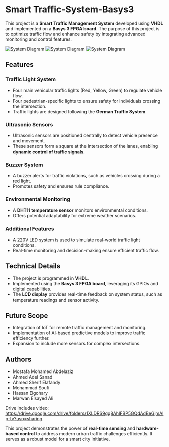 # Smart Traffic-System-Basys3
This project is a **Smart Traffic Management System** developed using **VHDL** and implemented on a **Basys 3 FPGA board**. The purpose of this project is to optimize traffic flow and enhance safety by integrating advanced monitoring and control features. 

![System Diagram](![image](https://github.com/user-attachments/assets/6518a0fb-c4a2-4955-a72f-e0f83b5f7912))
![System Diagram](![image](https://github.com/user-attachments/assets/be730d00-fa47-43d1-a8b1-bcf59a918199))
![System Diagram](![image](https://github.com/user-attachments/assets/060d7ad9-bf1c-47c7-8e5b-c1177070f244))
## Features

### Traffic Light System
- Four main vehicular traffic lights (Red, Yellow, Green) to regulate vehicle flow.
- Four pedestrian-specific lights to ensure safety for individuals crossing the intersection.
- Traffic lights are designed following the **German Traffic System**.

### Ultrasonic Sensors
- Ultrasonic sensors are positioned centrally to detect vehicle presence and movement.
- These sensors form a square at the intersection of the lanes, enabling **dynamic control of traffic signals**.

### Buzzer System
- A buzzer alerts for traffic violations, such as vehicles crossing during a red light.
- Promotes safety and ensures rule compliance.

### Environmental Monitoring
- A **DHT11 temperature sensor** monitors environmental conditions.
- Offers potential adaptability for extreme weather scenarios.

### Additional Features
- A 220V LED system is used to simulate real-world traffic light conditions.
- Real-time monitoring and decision-making ensure efficient traffic flow.

## Technical Details

- The project is programmed in **VHDL**.
- Implemented using the **Basys 3 FPGA board**, leveraging its GPIOs and digital capabilities.
- The **LCD display** provides real-time feedback on system status, such as temperature readings and sensor activity.

## Future Scope
- Integration of IoT for remote traffic management and monitoring.
- Implementation of AI-based predictive models to improve traffic efficiency further.
- Expansion to include more sensors for complex intersections.

## Authors
- Mostafa Mohamed Abdelaziz 
- Ahmed Adel Sanad 
- Ahmed Sherif Elafandy 
- Mohammad Soufi 
- Hassan Elgohary
- Marwan Elsayed Ali
  
Drive includes video: https://drive.google.com/drive/folders/1XLDRS9gq8AhIFBP5GQdAdBeGjmAlp-tv?usp=sharing

This project demonstrates the power of **real-time sensing** and **hardware-based control** to address modern urban traffic challenges efficiently. It serves as a robust model for a smart city initiative.
